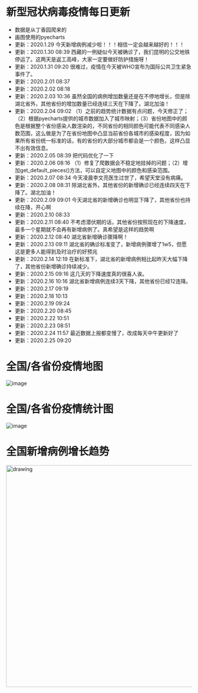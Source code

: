 # 新型冠状病毒疫情每日更新
- 数据是从丁香园爬来的
- 画图使用的pyecharts
- 更新：2020.1.29 今天新增病例减少啦！！！相信一定会越来越好的！！！
- 更新：2020.1.30 08:39 西藏的一例疑似今天被确诊了，我们昆明的公交地铁停运了。这两天是返工高峰，大家一定要做好防护措施呀！
- 更新：2020.1.31 09:20 很难过，疫情在今天被WHO宣布为国际公共卫生紧急事件了。
- 更新：2020.2.01 08:37
- 更新：2020.2.02 08:18
- 更新：2020.2.03 10:36 虽然全国的病例增加数量还是在不停地增长，但是除湖北省外，其他省份的增加数量已经连续三天在下降了。湖北加油！
- 更新：2020.2.04 09:02 （1）之前的趋势统计数据有点问题，今天修正了；（2）根据pyecharts提供的城市数据加入了城市映射；（3）省份地图中的颜色是根据整个省份感染人数渲染的，不同省份的相同颜色可能代表不同感染人数范围，这么做是为了在省份地图中凸显当前省份各城市的感染程度，因为如果所有省份统一标准的话，有的省份的大部分城市都会是一个颜色，这样凸显不出有效信息。
- 更新：2020.2.05 08:39 把代码优化了一下
- 更新：2020.2.06 08:16 （1）修复了爬数据会不稳定地挂掉的问题；（2）增加get_default_pieces()方法，可以自定义地图中的颜色和感染范围。
- 更新：2020.2.07 08:34 今天凌晨李文亮医生过世了，希望天堂没有病痛。
- 更新：2020.2.08 08:31 除湖北省外，其他省份的新增确诊已经连续四天在下降了。湖北加油！
- 更新：2020.2.09 09:01 今天湖北省的新增确诊也明显下降了，其他省份也持续在降，开心啊
- 更新：2020.2.10 08:33
- 更新：2020.2.11 08:40 不考虑潜伏期的话，其他省份按照现在的下降速度，最多一个星期就不会再有新增病例了。真希望是这样的趋势啊
- 更新：2020.2.12 08:40 湖北省新增确诊骤降啊！
- 更新：2020.2.13 09:11 湖北省的确诊标准变了，新增病例骤增了1w5，但愿这是更多人能得到及时治疗的好预兆
- 更新：2020.2.14 12:19 在新标准下，湖北省的新增病例相比起昨天大幅下降了，其他省份新增确诊持续减少。
- 更新：2020.2.15 09:16 这几天的下降速度真的很喜人诶。
- 更新：2020.2.16 10:16 湖北省新增病例连续3天下降，其他省份已经12连降。
- 更新：2020.2.17 09:19
- 更新：2020.2.18 10:13
- 更新：2020.2.19 09:24
- 更新：2020.2.20 08:45
- 更新：2020.2.22 10:51
- 更新：2020.2.23 08:51
- 更新：2020.2.24 11:57 最近数据上报都变慢了，改成每天中午更新好了
- 更新：2020.2.25 09:20

# 全国/各省份疫情地图
![image](https://github.com/shadow12138/WuHanGanBaDei/blob/master/result/r1.png)

# 全国/各省份疫情统计图
![image](https://github.com/shadow12138/WuHanGanBaDei/blob/master/result/r2.png)

# 全国新增病例增长趋势
<img src="https://github.com/shadow12138/WuHanGanBaDei/blob/master/result/r3.png" alt="drawing" width="600"/>


